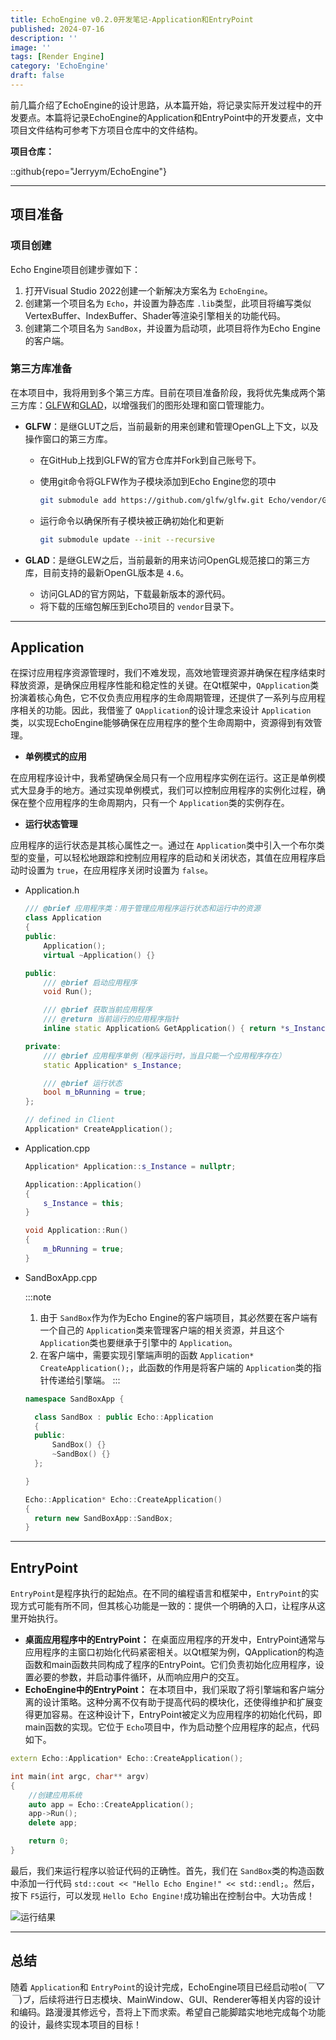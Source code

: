 ```yaml
---
title: EchoEngine v0.2.0开发笔记-Application和EntryPoint
published: 2024-07-16
description: ''
image: ''
tags: [Render Engine]
category: 'EchoEngine'
draft: false
---
```

前几篇介绍了EchoEngine的设计思路，从本篇开始，将记录实际开发过程中的开发要点。本篇将记录EchoEngine的Application和EntryPoint中的开发要点，文中项目文件结构可参考下方项目仓库中的文件结构。

**项目仓库：**

::github{repo="Jerryym/EchoEngine"}

---

## 项目准备

### 项目创建

Echo Engine项目创建步骤如下：

1. 打开Visual Studio 2022创建一个新解决方案名为 `EchoEngine`。
2. 创建第一个项目名为 `Echo`，并设置为静态库 `.lib`类型，此项目将编写类似VertexBuffer、IndexBuffer、Shader等渲染引擎相关的功能代码。
3. 创建第二个项目名为 `SandBox`，并设置为启动项，此项目将作为Echo Engine的客户端。

### 第三方库准备

在本项目中，我将用到多个第三方库。目前在项目准备阶段，我将优先集成两个第三方库：[GLFW](https://github.com/glfw/glfw)和[GLAD](https://glad.dav1d.de/)，以增强我们的图形处理和窗口管理能力。

* **GLFW**：是继GLUT之后，当前最新的用来创建和管理OpenGL上下文，以及操作窗口的第三方库。

  * 在GitHub上找到GLFW的官方仓库并Fork到自己账号下。
  * 使用git命令将GLFW作为子模块添加到Echo Engine您的项中

    ```bash
    git submodule add https://github.com/glfw/glfw.git Echo/vendor/GLFW
    ```

  * 运行命令以确保所有子模块被正确初始化和更新

    ```bash
    git submodule update --init --recursive
    ```

* **GLAD**：是继GLEW之后，当前最新的用来访问OpenGL规范接口的第三方库，目前支持的最新OpenGL版本是 `4.6`。

  * 访问GLAD的官方网站，下载最新版本的源代码。
  * 将下载的压缩包解压到Echo项目的 `vendor`目录下。

---

## Application

在探讨应用程序资源管理时，我们不难发现，高效地管理资源并确保在程序结束时释放资源，是确保应用程序性能和稳定性的关键。在Qt框架中，`QApplication`类扮演着核心角色，它不仅负责应用程序的生命周期管理，还提供了一系列与应用程序相关的功能。因此，我借鉴了 `QApplication`的设计理念来设计 `Application`类，以实现EchoEngine能够确保在应用程序的整个生命周期中，资源得到有效管理。

* **单例模式的应用**

在应用程序设计中，我希望确保全局只有一个应用程序实例在运行。这正是单例模式大显身手的地方。通过实现单例模式，我们可以控制应用程序的实例化过程，确保在整个应用程序的生命周期内，只有一个 `Application`类的实例存在。

* **运行状态管理**

应用程序的运行状态是其核心属性之一。通过在 `Application`类中引入一个布尔类型的变量，可以轻松地跟踪和控制应用程序的启动和关闭状态，其值在应用程序启动时设置为 `true`，在应用程序关闭时设置为 `false`。

* Application.h

  ```cpp
  /// @brief 应用程序类：用于管理应用程序运行状态和运行中的资源
  class Application
  {
  public:
      Application();
      virtual ~Application() {}

  public:
      /// @brief 启动应用程序
      void Run();

      /// @brief 获取当前应用程序
      /// @return 当前运行的应用程序指针
      inline static Application& GetApplication() { return *s_Instance; }

  private:
      /// @brief 应用程序单例（程序运行时，当且只能一个应用程序存在）
      static Application* s_Instance;

      /// @brief 运行状态
      bool m_bRunning = true;
  };

  // defined in Client 
  Application* CreateApplication();
  ```

* Application.cpp

  ```cpp
  Application* Application::s_Instance = nullptr;

  Application::Application()
  {
      s_Instance = this;
  }

  void Application::Run()
  {
      m_bRunning = true;
  }
  ```

* SandBoxApp.cpp

  :::note
  1. 由于 `SandBox`作为作为Echo Engine的客户端项目，其必然要在客户端有一个自己的 `Application`类来管理客户端的相关资源，并且这个 `Application`类也要继承于引擎中的 `Application`。
  2. 在客户端中，需要实现引擎端声明的函数 `Application* CreateApplication();`，此函数的作用是将客户端的 `Application`类的指针传递给引擎端。
  :::

  ```cpp
  namespace SandBoxApp {

    class SandBox : public Echo::Application
    {
    public:
        SandBox() {}
        ~SandBox() {}
    };

  }

  Echo::Application* Echo::CreateApplication()
  {
    return new SandBoxApp::SandBox;
  }

  ```

---

## EntryPoint

`EntryPoint`是程序执行的起始点。在不同的编程语言和框架中，`EntryPoint`的实现方式可能有所不同，但其核心功能是一致的：提供一个明确的入口，让程序从这里开始执行。

* **桌面应用程序中的EntryPoint：**
  在桌面应用程序的开发中，EntryPoint通常与应用程序的主窗口初始化代码紧密相关。以Qt框架为例，QApplication的构造函数和main函数共同构成了程序的EntryPoint。它们负责初始化应用程序，设置必要的参数，并启动事件循环，从而响应用户的交互。
* **EchoEngine中的EntryPoint：**
  在本项目中，我们采取了将引擎端和客户端分离的设计策略。这种分离不仅有助于提高代码的模块化，还使得维护和扩展变得更加容易。在这种设计下，EntryPoint被定义为应用程序的初始化代码，即main函数的实现。它位于 `Echo`项目中，作为启动整个应用程序的起点，代码如下。

```cpp
extern Echo::Application* Echo::CreateApplication();

int main(int argc, char** argv)
{
    //创建应用系统
    auto app = Echo::CreateApplication();
    app->Run();
    delete app;

    return 0;
}
```

最后，我们来运行程序以验证代码的正确性。首先，我们在 `SandBox`类的构造函数中添加一行代码 `std::cout << "Hello Echo Engine!" << std::endl;`。然后，按下 `F5`运行，可以发现 `Hello Echo Engine!`成功输出在控制台中。大功告成！

![运行结果](./Application和EntryPoint/EntryPoint.png)

---

## 总结

随着 `Application`和 `EntryPoint`的设计完成，EchoEngine项目已经启动啦o(*￣▽￣*)ブ，后续将进行日志模块、MainWindow、GUI、Renderer等相关内容的设计和编码。路漫漫其修远兮，吾将上下而求索。希望自己能脚踏实地地完成每个功能的设计，最终实现本项目的目标！
